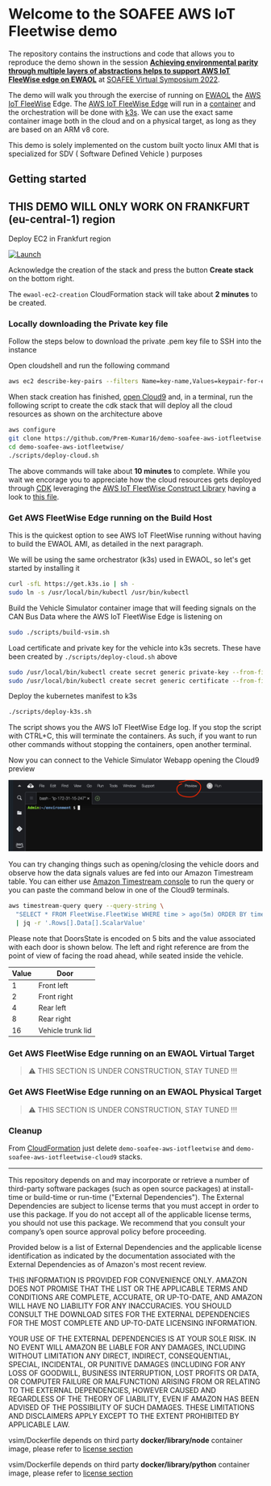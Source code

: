 # Welcome to the SOAFEE AWS IoT Fleetwise demo

The repository contains the instructions and code that allows you to reproduce the demo shown in the session [**Achieving environmental parity through multiple layers of abstractions helps to support AWS IoT FleeWise edge on EWAOL**](https://www.youtube.com/watch?v=Wd1isAmTtp8) at [SOAFEE Virtual Symposium 2022](https://soafee.io/blog/2022/virtual_symposium/).

The demo will walk you through the exercise of running on [EWAOL](https://github.com/aws4embeddedlinux/meta-aws-ewaol) the [AWS IoT FleeWise](https://aws.amazon.com/iot-fleetwise/) Edge. The [AWS IoT FleeWise Edge](https://github.com/aws/aws-iot-fleetwise-edge) will run in a [container](https://gallery.ecr.aws/aws-iot-fleetwise-edge/aws-iot-fleetwise-edge) and the orchestration will be done with [k3s](https://k3s.io/). We can use the exact same container image both in the cloud and on a physical target, as long as they are based on an ARM v8 core.

This demo is solely implemented on the custom built yocto linux AMI that is specialized for SDV ( Software Defined Vehicle ) purposes

## Getting started

## THIS DEMO WILL ONLY WORK ON FRANKFURT (eu-central-1) region 

Deploy EC2 in Frankfurt region

[![Launch](https://samdengler.github.io/cloudformation-launch-stack-button-svg/images/eu-central-1.svg)](https://eu-central-1.console.aws.amazon.com/cloudformation/home?region=eu-central-1#/stacks/quickcreate?templateURL=https%3A%2F%2Fs3.eu-central-1.amazonaws.com%2Fcf-templates-fui01m96flo3-eu-central-1%2F2023-05-24T071122.004Z5n6-ec2-template.yml&stackName=ewaol-ec2-creation)

Acknowledge the creation of the stack and press the button **Create stack** on the bottom right. 

The ```ewaol-ec2-creation``` CloudFormation stack will take about **2 minutes** to be created.

### Locally downloading the Private key file

Follow the steps below to download the private .pem key file to SSH into the instance

Open cloudshell and run the following command

```sh 
aws ec2 describe-key-pairs --filters Name=key-name,Values=keypair-for-ewaol --query KeyPairs[*].KeyPairId --output text
```

When stack creation has finished, [open Cloud9](https://console.aws.amazon.com/cloud9/home#) and, in a terminal, run the following script to create the cdk stack that will deploy all the cloud resources as shown on the architecture above

```sh
aws configure
git clone https://github.com/Prem-Kumar16/demo-soafee-aws-iotfleetwise.git
cd demo-soafee-aws-iotfleetwise/
./scripts/deploy-cloud.sh
```

The above commands will take about **10 minutes** to complete. While you wait we encorage you to appreciate how the cloud resources gets deployed through [CDK](https://aws.amazon.com/cdk/) leveraging the [AWS IoT FleetWise Construct Library](https://github.com/aws-samples/cdk-aws-iotfleetwise) having a look to [this file](https://github.com/aws-samples/demo-soafee-aws-iotfleetwise/blob/main/cloud/src/main.py).

### Get AWS FleetWise Edge running on the Build Host

This is the quickest option to see AWS IoT FleetWise running without having to build the EWAOL AMI, as detailed in the next paragraph.

We will be using the same orchestrator (k3s) used in EWAOL, so let's get started by installing it

```sh
curl -sfL https://get.k3s.io | sh -
sudo ln -s /usr/local/bin/kubectl /usr/bin/kubectl
```

Build the Vehicle Simulator container image that will feeding signals on the CAN Bus Data where the AWS IoT FleetWise Edge is listening on

```sh
sudo ./scripts/build-vsim.sh
```

Load certificate and private key for the vehicle into k3s secrets. These have been created by ```./scripts/deploy-cloud.sh``` above

```sh
sudo /usr/local/bin/kubectl create secret generic private-key --from-file=./.tmp/private-key.key
sudo /usr/local/bin/kubectl create secret generic certificate --from-file=./.tmp/certificate.pem
```

Deploy the kubernetes manifest to k3s

```sh
./scripts/deploy-k3s.sh
```
The script shows you the AWS IoT FleetWise Edge log. If you stop the script with CTRL+C, this will terminate the containers. As such, if you want to run other commands without stopping the containers, open another terminal.

Now you can connect to the Vehicle Simulator Webapp opening the Cloud9 preview

![Preview menu](docs/preview%20menu.png)

You can try changing things such as opening/closing the vehicle doors and observe how the data signals values are fed into our Amazon Timestream table. You can either use [Amazon Timestream console](https://console.aws.amazon.com/timestream/home?#query-editor:) to run the query or you can paste the command below in one of the Cloud9 terminals.

```sh
aws timestream-query query --query-string \
  "SELECT * FROM FleetWise.FleetWise WHERE time > ago(5m) ORDER BY time DESC LIMIT 2" \
  | jq -r '.Rows[].Data[].ScalarValue'
```

Please note that DoorsState is encoded on 5 bits and the value associated with each door is shown below. The left and right reference are from the point of view of facing the road ahead, while seated inside the vehicle.

|Value|Door|
|-|-|
|1|Front left|
|2|Front right|
|4|Rear left|
|8|Rear right|
|16|Vehicle trunk lid|

### Get AWS FleetWise Edge running on an EWAOL Virtual Target 

> :warning: THIS SECTION IS UNDER CONSTRUCTION, STAY TUNED !!!

### Get AWS FleetWise Edge running on an EWAOL Physical Target 

> :warning: THIS SECTION IS UNDER CONSTRUCTION, STAY TUNED !!!

### Cleanup

From [CloudFormation](https://console.aws.amazon.com/cloudformation/home) just delete `demo-soafee-aws-iotfleetwise` and `demo-soafee-aws-iotfleetwise-cloud9` stacks.

---

This repository depends on and may incorporate or retrieve a number of third-party
software packages (such as open source packages) at install-time or build-time
or run-time ("External Dependencies"). The External Dependencies are subject to
license terms that you must accept in order to use this package. If you do not
accept all of the applicable license terms, you should not use this package. We
recommend that you consult your company’s open source approval policy before
proceeding.

Provided below is a list of External Dependencies and the applicable license
identification as indicated by the documentation associated with the External
Dependencies as of Amazon's most recent review.

THIS INFORMATION IS PROVIDED FOR CONVENIENCE ONLY. AMAZON DOES NOT PROMISE THAT
THE LIST OR THE APPLICABLE TERMS AND CONDITIONS ARE COMPLETE, ACCURATE, OR
UP-TO-DATE, AND AMAZON WILL HAVE NO LIABILITY FOR ANY INACCURACIES. YOU SHOULD
CONSULT THE DOWNLOAD SITES FOR THE EXTERNAL DEPENDENCIES FOR THE MOST COMPLETE
AND UP-TO-DATE LICENSING INFORMATION.

YOUR USE OF THE EXTERNAL DEPENDENCIES IS AT YOUR SOLE RISK. IN NO EVENT WILL
AMAZON BE LIABLE FOR ANY DAMAGES, INCLUDING WITHOUT LIMITATION ANY DIRECT,
INDIRECT, CONSEQUENTIAL, SPECIAL, INCIDENTAL, OR PUNITIVE DAMAGES (INCLUDING
FOR ANY LOSS OF GOODWILL, BUSINESS INTERRUPTION, LOST PROFITS OR DATA, OR
COMPUTER FAILURE OR MALFUNCTION) ARISING FROM OR RELATING TO THE EXTERNAL
DEPENDENCIES, HOWEVER CAUSED AND REGARDLESS OF THE THEORY OF LIABILITY, EVEN
IF AMAZON HAS BEEN ADVISED OF THE POSSIBILITY OF SUCH DAMAGES. THESE LIMITATIONS
AND DISCLAIMERS APPLY EXCEPT TO THE EXTENT PROHIBITED BY APPLICABLE LAW.


vsim/Dockerfile depends on third party **docker/library/node** container image, please refer to [license section](https://gallery.ecr.aws/docker/library/node) 

vsim/Dockerfile depends on third party **docker/library/python** container image, please refer to [license section](https://gallery.ecr.aws/docker/library/python)
